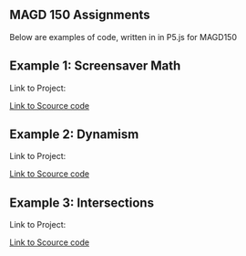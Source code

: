 ## MAGD 150 Assignments

Below are examples of code, written in in P5.js for MAGD150

## Example 1: Screensaver Math

Link to Project:

[Link to Scource code](https://github.com/codeman2525/MAGD-150/blob/gh-pages/f19magd150lab03_Garthwaite/ScreenSaver.js)

## Example 2: Dynamism

Link to Project:

[Link to Scource code](https://github.com/codeman2525/MAGD-150/blob/gh-pages/s19magd150lab04_Garthwaite/Dynamism.js)

## Example 3: Intersections

Link to Project:

[Link to Scource code](https://github.com/codeman2525/MAGD-150/blob/gh-pages/MAGD150_P5_HW%205/HW%205/Intersection.js)
